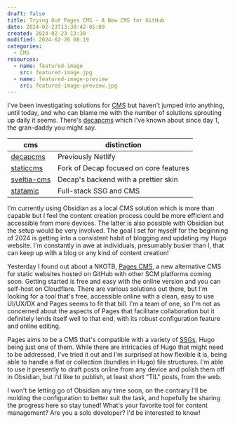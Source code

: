 ```yaml
---
draft: false
title: Trying Out Pages CMS - A New CMS for GitHub
date: 2024-02-23T13:30:42-05:00
created: 2024-02-23 13:30
modified: 2024-02-26 08:19
categories:
  - CMS
resources:
  - name: featured-image
    src: featured-image.jpg
  - name: featured-image-preview
    src: featured-image-preview.jpg
---
```


I've been investigating solutions for [CMS] but haven't jumped into anything, until today, and who can blame me with the number of solutions sprouting up daily it seems. There's [decapcms] which I've known about since day 1, the gran-daddy you might say.

| cms           | distinction                            |
| ------------- | -------------------------------------- |
| [decapcms]    | Previously Netlify                     |
| [staticcms]   | Fork of Decap focused on core features |
| [sveltia-cms] | Decap's backend with a prettier skin   |
| [statamic]    | Full-stack SSG and CMS                 |

I'm currently using Obsidian as a local CMS solution which is more than capable but I feel the content creation process could be more efficient and accessible from more devices. The latter is also possible with Obsidian but the setup would be very involved. The goal I set for myself for the beginning of 2024 is getting into a consistent habit of blogging and updating my Hugo website. I'm constantly in awe at individuals, presumably busier than I, that can keep up with a blog or any kind of content creation!

Yesterday I found out about a NKOTB, [Pages CMS], a new alternative CMS for static websites hosted on GitHub with other SCM platforms coming soon. Getting started is free and easy with the online version and you can self-host on Cloudflare. There are various solutions out there, but I'm looking for a tool that's free, accessible online with a clean, easy to use UI/UX/DX and Pages seems to fit that bill. I'm a team of one, so I'm not as concerned about the aspects of Pages that facilitate collaboration but it definitely lends itself well to that end, with its robust configuration feature and online editing.

Pages aims to be a CMS that's compatible with a variety of [SSGs], Hugo being just one of them. While there are intricacies of Hugo that might need to be addressed, I've tried it out and I'm surprised at how flexible it is, being able to handle a flat or collection (bundles in Hugo) file structures. I'm able to use it presently to draft posts online from any device and polish them off in Obsidian, but I'd like to publish, at least short "TIL" posts, from the web.

I won't be letting go of Obsidian any time soon, on the contrary I'll be molding the configuration to better suit the task, and hopefully be sharing the progress here so stay tuned! What's your favorite tool for content management? Are you a solo developer? I'd be interested to know!

[CMS]: <https://en.wikipedia.org/wiki/Content_management_system> "Content Management System"
[SSGs]: <https://en.wikipedia.org/wiki/Static_site_generator> "Static Site Generators"
[Pages CMS]: <https://github.com/pages-cms> "Pages CMS"
[decapcms]: <https://decapcms.org/> "Decap CMS"
[staticcms]: <https://www.staticcms.org/> "Static CMS"
[sveltia-cms]: <https://github.com/sveltia/sveltia-cms> "Sveltia CMS"
[statamic]: <https://statamic.com/> "Statamic"
[keystatic]: <https://keystatic.com/> "Keystatic"
